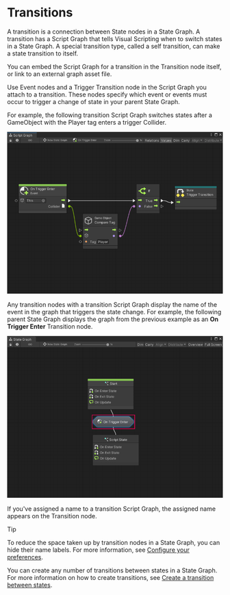 # Transitions

A transition is a connection between State nodes in a State Graph. A transition has a Script Graph that tells Visual Scripting when to switch states in a State Graph. A special transition type, called a self transition, can make a state transition to itself.

You can embed the Script Graph for a transition in the Transition node itself, or link to an external graph asset file. 

Use Event nodes and a Trigger Transition node in the Script Graph you attach to a transition. These nodes specify which event or events must occur to trigger a change of state in your parent State Graph. 

For example, the following transition Script Graph switches states after a GameObject with the Player tag enters a trigger Collider. 

![An image of a new transition Script Graph open in the Graph window. The output trigger port on an On Trigger Enter Event node connects to the trigger input on an If logic node. The Collider output port on the On Trigger Enter Event node connects to the GameObject input port on a GameObject Compare Tag node. The Tag uses an inline value of Player. The Boolean result is sent to the Boolean input port on the If node. The True trigger output port connects to a Trigger Transition node.](images/vs-state-graphs-transition-trigger-transition.png)

Any transition nodes with a transition Script Graph display the name of the event in the graph that triggers the state change. For example, the following parent State Graph displays the graph from the previous example as an **On Trigger Enter** Transition node. 

![An image of a State Graph with a configured transition between two states. The transition appears as On Trigger Enter.](images/vs-state-graphs-transition-node-w-transition.png)

If you've assigned a name to a transition Script Graph, the assigned name appears on the Transition node. 

> [!TIP]
> To reduce the space taken up by transition nodes in a State Graph, you can hide their name labels. For more information, see [Configure your preferences](vs-set-preferences.md#state-graphs-preferences).

You can create any number of transitions between states in a State Graph. For more information on how to create transitions, see [Create a transition between states](vs-creating-transition.md).
